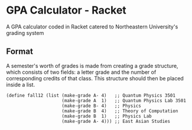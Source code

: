 GPA Calculator - Racket
=======================

A GPA calculator coded in Racket catered to Northeastern University's grading system

Format
------

A semester's worth of grades is made from creating a grade structure, which consists of two fields: a letter grade and the number of corresponding credits of that class. This structure should then be placed inside a list.

```racket
(define fall12 (list (make-grade A- 4)   ;; Quantum Physics 3501
                     (make-grade A  1)   ;; Quantum Physics Lab 3501
                     (make-grade B- 4)   ;; Physics
                     (make-grade B  4)   ;; Theory of Computation
                     (make-grade B  1)   ;; Physics Lab
                     (make-grade A- 4))) ;; East Asian Studies
```
